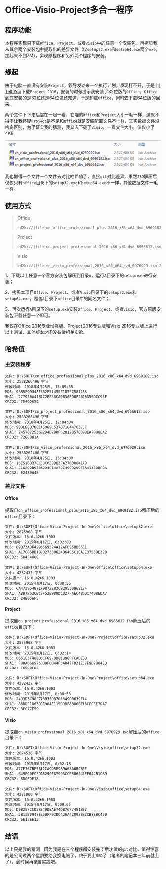 # Office-Visio-Project多合一程序

## 程序功能

本程序实现只下载`Office`、`Project`、或者`Visio`中的任意一个安装包，再拷贝我从其余两个安装包中提取出的差异文件（仅`setup32.exe`和`setup64.exe`两个`exe`，加起来不到7M），实现原程序和另外两个程序的安装。

## 缘起

由于电脑一直没有安装`Project`，领导发过来一个执行计划，发现打不开，于是上[I Tell You](https://msdn.itellyou.cn/)下载`Project 2016`，安装的时候提示我安装了32位版的`Office`，`Office`到底安装的是32位还是64位鬼还知道，于是卸载`Office`，同时去下载64位版的回来。

两个文件下下来后摆在一起一看，它喵的`Office`和`Project`大小一毛一样，这就不得不让我怀疑`Project`是不是和`Office`就是安装配置文件不一样，其实数据文件没啥鸟区别，为了证实我的猜测，我又去下载了`Visio`，一看文件大小，仅仅小了4KB。

![file-size.png](file-size.png)

我也懒得一个文件一个文件去对比哈希值了，直接`git`对比差异，果然`ISO`解压后仅仅只有`office`目录下的`setup32.exe`和`setup64.exe`不一样，其他数据文件一毛一样。

## 使用方式

> Office
> ```
> ed2k://|file|cn_office_professional_plus_2016_x86_x64_dvd_6969182.iso|2588266496|27EEA4FE4BB13CD0ECCDFC24167F9E01|/
> ```

> Project
>
> ```
> ed2k://|file|cn_project_professional_2016_x86_x64_dvd_6966612.iso|2588266496|DEF65A0A9B12D8A8B734528800F625D5|/
> ```

> Visio
>
> ```
> ed2k://|file|cn_visio_professional_2016_x86_x64_dvd_6970929.iso|2588262400|52A997F3AF4E40B896C8E4677CF10E90|/
> ```

1、下载以上任意一个官方安装包解压到目录`A`，运行`A`目录下的`setup.exe`进行安装；

2、拷贝本项目`Office`、`Project`、或者`Visio`目录下的`setup32.exe`和`setup64.exe`，覆盖`A`目录下`office`目录中的同名文件；

3、再次运行`A`目录下的`setup.exe`安装`Office`、`Project`、或者`Visio`，官方原版安装包下载任意一个即可。

我仅在Office 2016专业增强版、Project 2016专业版和Visio 2016专业版上进行以上测试，其他版本之间没有做相关实验。

## 哈希值

### 主安装程序

```
文件: D:\SOFT\cn_office_professional_plus_2016_x86_x64_dvd_6969182.iso
大小: 2588266496 字节
修改时间: 2018年4月25日, 13:09:55
MD5: 96B5F9934FF532F51495F1D7FC587168
SHA1: 277926A41B472EE38CA0B36ED8F2696356DCC98F
CRC32: 7D4B565E

文件: D:\SOFT\cn_project_professional_2016_x86_x64_dvd_6966612.iso
大小: 2588266496 字节
修改时间: 2018年4月25日, 12:04:04
MD5: 98DEBEB780C45069C5370718447637CF
SHA1: 245787253622D4D790F62012B578398EA78D8EA2
CRC32: 728C081A

文件: D:\SOFT\cn_visio_professional_2016_x86_x64_dvd_6970929.iso
大小: 2588262400 字节
修改时间: 2018年4月25日, 15:34:08
MD5: 16E516B37CC58C039DB3FA27D388417D
SHA1: E16292B938A284E14A79E4998209F5A4143DBF8A
CRC32: E2489A4E
```

### 差异文件

#### Office

提取自`cn_office_professional_plus_2016_x86_x64_dvd_6969182.iso`解压后的`office`目录下：

```
文件: D:\SOFT\Office-Visio-Project-In-One\Office\office\setup32.exe
大小: 2875968 字节
文件版本: 16.0.4266.1003
修改时间: 2015年8月17日, 0:02:08
MD5: 89873AD64993569524A12AFD958B55E1
SHA1: A17C05BB182B27330824D64E5C1EADE37539E320
CRC32: 504F488C

文件: D:\SOFT\Office-Visio-Project-In-One\Office\office\setup64.exe
大小: 4282432 字节
文件版本: 16.0.4266.1003
修改时间: 2015年8月17日, 0:08:56
MD5: 6A47295487179872E83C9205309621BF
SHA1: ABB7263CBC8F52E989DCD27FAEC480017408EDA7
CRC32: 24B056F5

```

#### Project

提取自`cn_project_professional_2016_x86_x64_dvd_6966612.iso`解压后的`office`目录下：

```
文件: D:\SOFT\Office-Visio-Project-In-One\Project\office\setup32.exe
大小: 2875968 字节
文件版本: 16.0.4266.1003
修改时间: 2015年8月17日, 0:02:14
MD5: 0661E3F488D3CF627DD81B98FFCADEDB
SHA1: F98A666975BD0F6B44F3A847FD31EC7F9D7904E3
CRC32: F6500F86

文件: D:\SOFT\Office-Visio-Project-In-One\Project\office\setup64.exe
大小: 4282432 字节
文件版本: 16.0.4266.1003
修改时间: 2015年8月17日, 0:08:53
MD5: 2493D3C98F743B35DB701649D0639F44
SHA1: 88DDF1863DDE00AE115D9BF8386BE13CECEE7DA7
CRC32: BFC77F59
```

#### Visio

提取自`cn_visio_professional_2016_x86_x64_dvd_6970929.iso`解压后的`office`目录下：

```
文件: D:\SOFT\Office-Visio-Project-In-One\Visio\office\setup32.exe
大小: 2874536 字节
文件版本: 16.0.4266.1003
修改时间: 2015年8月17日, 0:02:18
MD5: A77F767BE5612CA9D5E9B9A63A0BC66E
SHA1: 649EC0FCFDA6290E87993CCE586043FF04CB1CB9
CRC32: 8DCFDF18

文件: D:\SOFT\Office-Visio-Project-In-One\Visio\office\setup64.exe
大小: 4281000 字节
文件版本: 16.0.4266.1003
修改时间: 2015年8月17日, 0:09:05
MD5: D9B25FCCD58E49DEAE74DB76F7481B82
SHA1: 5B13B0947EE50FF93DC426A420928E2CB8EBC450
CRC32: 6E13EE13
```

## 结语

以上只是我的猜测，因为我是在三个程序都安装完毕后才做的`git`对比，值得惊喜的是公司过两个星期要给我换电脑了，终于要上`SSD`了（笔者的笔记本三年前就上了），到时候再亲自实践吧。